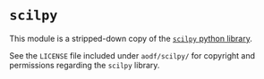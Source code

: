 # `scilpy`

This module is a stripped-down copy of the [`scilpy` python library](https://github.com/scilus/scilpy).

See the `LICENSE` file included under `aodf/scilpy/` for copyright and permissions regarding the `scilpy` library.
